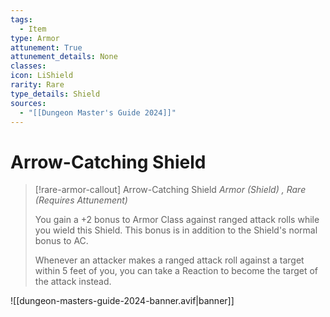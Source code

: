 ```yaml
---
tags:
  - Item
type: Armor
attunement: True
attunement_details: None
classes:
icon: LiShield
rarity: Rare
type_details: Shield
sources: 
  - "[[Dungeon Master's Guide 2024]]"
---
```

# Arrow-Catching Shield
>[!rare-armor-callout] Arrow-Catching Shield
>_Armor (Shield) , Rare (Requires Attunement)_
>
>You gain a +2 bonus to Armor Class against ranged attack rolls while you wield this Shield. This bonus is in addition to the Shield's normal bonus to AC.
>
>Whenever an attacker makes a ranged attack roll against a target within 5 feet of you, you can take a Reaction to become the target of the attack instead.
>


![[dungeon-masters-guide-2024-banner.avif|banner]]